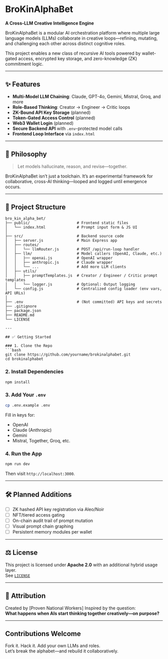 # BroKinAlphaBet  
**A Cross-LLM Creative Intelligence Engine**

BroKinAlphaBet is a modular AI orchestration platform where multiple large language models (LLMs) collaborate in creative loops—refining, mutating, and challenging each other across distinct cognitive roles.

This project enables a new class of recursive AI tools powered by wallet-gated access, encrypted key storage, and zero-knowledge (ZK) commitment logic.

---

## ✨ Features

- **Multi-Model LLM Chaining**: Claude, GPT-4o, Gemini, Mistral, Groq, and more  
- **Role-Based Thinking**: Creator → Engineer → Critic loops  
- **ZK-Bound API Key Storage** (planned)  
- **Token-Gated Access Control** (planned)  
- **Web3 Wallet Login** (planned)  
- **Secure Backend API** with `.env`-protected model calls  
- **Frontend Loop Interface** via `index.html`

---

## 🧠 Philosophy

> Let models hallucinate, reason, and revise—together.

BroKinAlphaBet isn’t just a toolchain. It’s an experimental framework for collaborative, cross-AI thinking—looped and logged until emergence occurs.

---

## 🔧 Project Structure

```
bro_kin_alpha_bet/
├── public/                     # Frontend static files
│   └── index.html              # Prompt input form & JS UI
│
├── src/                        # Backend source code
│   ├── server.js               # Main Express app
│   ├── routes/
│   │   └── llmRouter.js        # POST /api/run-loop handler
│   ├── llm/                    # Model callers (OpenAI, Claude, etc.)
│   │   ├── openai.js           # OpenAI wrapper
│   │   ├── anthropic.js        # Claude wrapper
│   │   └── ...                 # Add more LLM clients
│   ├── utils/
│   │   ├── promptTemplates.js  # Creator / Engineer / Critic prompt templates
│   │   └── logger.js           # Optional: Output logging
│   └── config.js               # Centralized config loader (env vars, API URLs)
│
├── .env                        # (Not committed) API keys and secrets
├── .gitignore
├── package.json
├── README.md
└── LICENSE

---

## ✅ Getting Started

### 1. Clone the Repo
```bash
git clone https://github.com/yourname/brokinalphabet.git
cd brokinalphabet
```

### 2. Install Dependencies
```bash
npm install
```

### 3. Add Your `.env`
```bash
cp .env.example .env
```
Fill in keys for:
- OpenAI  
- Claude (Anthropic)  
- Gemini  
- Mistral, Together, Groq, etc.

### 4. Run the App
```bash
npm run dev
```

Then visit `http://localhost:3000`.

---

## 🛠 Planned Additions

- [ ] ZK hashed API key registration via Aleo/Noir  
- [ ] NFT/tiered access gating  
- [ ] On-chain audit trail of prompt mutation  
- [ ] Visual prompt chain graphing  
- [ ] Persistent memory modules per wallet

---

## ⚖ License

This project is licensed under **Apache 2.0** with an additional hybrid usage layer.  
See [`LICENSE`](./LICENSE)

---

## 🧬 Attribution

Created by [Proven National Workers]
Inspired by the question:  
**What happens when AIs start thinking together creatively—on purpose?**

---

## Contributions Welcome

Fork it. Hack it. Add your own LLMs and roles.  
Let’s break the alphabet—and rebuild it collaboratively.
